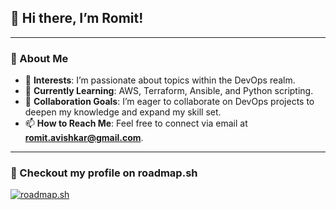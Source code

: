 ## **👋 Hi there, I’m Romit!**  

---

### **🌟 About Me**  
- 👀 **Interests**: I’m passionate about topics within the DevOps realm.  
- 🌱 **Currently Learning**: AWS, Terraform, Ansible, and Python scripting.  
- 💞️ **Collaboration Goals**: I’m eager to collaborate on DevOps projects to deepen my knowledge and expand my skill set.  
- 📫 **How to Reach Me**: Feel free to connect via email at **[romit.avishkar@gmail.com](mailto:romit.avishkar@gmail.com)**.  

---

### **📜 Checkout my profile on roadmap.sh**  
[![roadmap.sh](https://roadmap.sh/card/wide/6772c31e70129741a82d1da4?variant=dark)](https://roadmap.sh)


<!---
romit-thete/romit-thete is a ✨ special ✨ repository because its `README.md` (this file) appears on your GitHub profile.
You can click the Preview link to take a look at your changes.
--->
